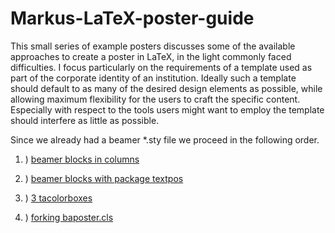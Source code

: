# Markus-LaTeX-poster-guide

This small series of example posters discusses some of the available approaches to create a poster in LaTeX,
in the light commonly faced difficulties.
I focus particularly on the requirements of a template used as part of the corporate identity of an institution.
Ideally such a template should default to as many of the desired design elements as possible, while allowing 
maximum flexibility for the users to craft the specific content.
Especially with respect to the tools users might want to employ the template should interfere as little as possible.

Since we already had a beamer \*.sty file we proceed in the following order.
1. ) [beamer blocks in columns](https://github.com/mamueller/Markus-LaTeX-poster-guide/blob/master/ExamplePosters/1_beamer_blocks_in_Columns/poster.pdf)

1. ) [beamer blocks with package textpos](https://github.com/mamueller/Markus-LaTeX-poster-guide/blob/master/ExamplePosters/2_beamer_blocks_with_textpos/poster.pdf)
1. ) [3 tacolorboxes](https://github.com/mamueller/Markus-LaTeX-poster-guide/blob/master/ExamplePosters/3_tacolorboxes_in_beamertemplate/poster.pdf)
1. ) [forking baposter.cls](https://github.com/mamueller/Markus-LaTeX-poster-guide/blob/master/ExamplePosters/4_baposter_fork/poster.pdf)

 

